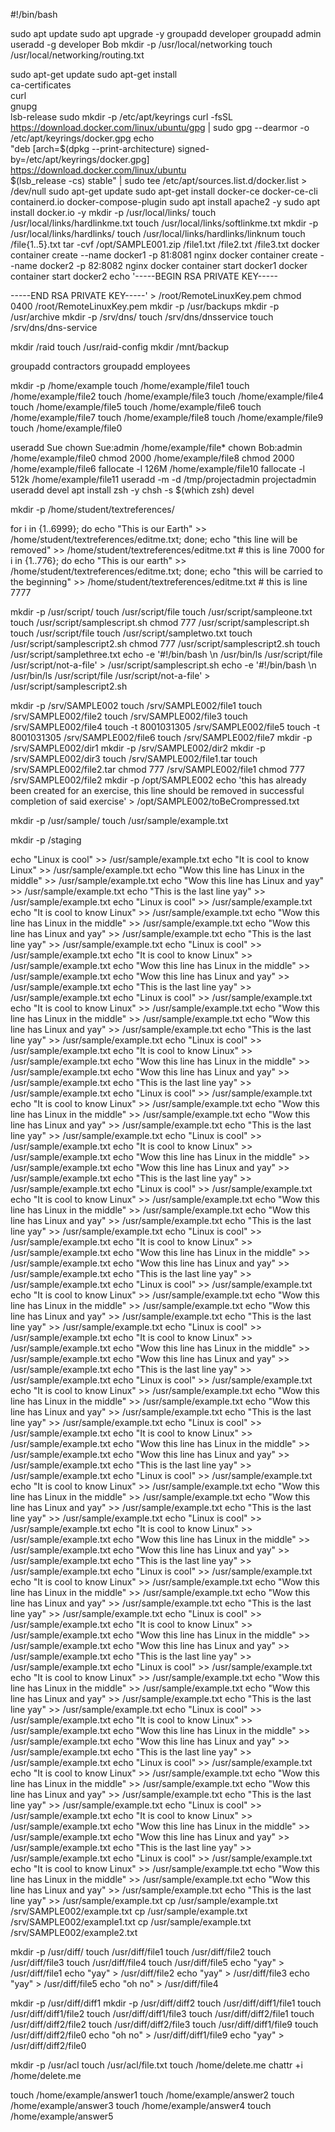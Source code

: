 #!/bin/bash

sudo apt update
sudo apt upgrade -y
groupadd developer
groupadd admin
useradd -g developer Bob
mkdir -p /usr/local/networking
touch /usr/local/networking/routing.txt

sudo apt-get update
sudo apt-get install \
    ca-certificates \
    curl \
    gnupg \
    lsb-release
sudo mkdir -p /etc/apt/keyrings
curl -fsSL https://download.docker.com/linux/ubuntu/gpg | sudo gpg --dearmor -o /etc/apt/keyrings/docker.gpg
echo \
  "deb [arch=$(dpkg --print-architecture) signed-by=/etc/apt/keyrings/docker.gpg] https://download.docker.com/linux/ubuntu \
  $(lsb_release -cs) stable" | sudo tee /etc/apt/sources.list.d/docker.list > /dev/null
sudo apt-get update
sudo apt-get install docker-ce docker-ce-cli containerd.io docker-compose-plugin
sudo apt install apache2 -y
sudo apt install docker.io -y
mkdir -p /usr/local/links/
touch /usr/local/links/hardlinkme.txt
touch /usr/local/links/softlinkme.txt
mkdir -p /usr/local/links/hardlinks/
touch /usr/local/links/hardlinks/linknum
touch /file{1..5}.txt
tar -cvf /opt/SAMPLE001.zip /file1.txt /file2.txt /file3.txt
docker container create --name docker1 -p 81:8081 nginx
docker container create --name docker2 -p 82:8082 nginx
docker container start docker1
docker container start docker2
echo '-----BEGIN RSA PRIVATE KEY-----

-----END RSA PRIVATE KEY-----' > /root/RemoteLinuxKey.pem
chmod 0400 /root/RemoteLinuxKey.pem
mkdir -p /usr/backups
mkdir -p /usr/archive
mkdir -p /srv/dns/
touch /srv/dns/dnsservice
touch /srv/dns/dns-service

mkdir /raid
touch /usr/raid-config
mkdir /mnt/backup

groupadd contractors
groupadd employees

mkdir -p /home/example
touch /home/example/file1
touch /home/example/file2
touch /home/example/file3
touch /home/example/file4
touch /home/example/file5
touch /home/example/file6
touch /home/example/file7
touch /home/example/file8
touch /home/example/file9
touch /home/example/file0

useradd Sue
chown Sue:admin /home/example/file*
chown Bob:admin /home/example/file0
chmod 2000 /home/example/file8
chmod 2000 /home/example/file6
fallocate -l 126M /home/example/file10
fallocate -l 512k /home/example/file11
useradd -m -d /tmp/projectadmin projectadmin 
useradd devel
apt install zsh -y
chsh -s $(which zsh) devel

mkdir -p /home/student/textreferences/

for i in {1..6999}; do echo "This is our Earth" >> /home/student/textreferences/editme.txt; done;
echo "this line will be removed" >> /home/student/textreferences/editme.txt # this is line 7000
for i in {1..776}; do echo "This is our earth" >> /home/student/textreferences/editme.txt; done;
echo "this will be carried to the beginning" >> /home/student/textreferences/editme.txt # this is line 7777

mkdir -p /usr/script/
touch /usr/script/file
touch /usr/script/sampleone.txt
touch /usr/script/samplescript.sh
chmod 777 /usr/script/samplescript.sh
touch /usr/script/file
touch /usr/script/sampletwo.txt
touch /usr/script/samplescript2.sh
chmod 777 /usr/script/samplescript2.sh
touch /usr/script/samplethree.txt
echo -e '#!/bin/bash \n /usr/bin/ls /usr/script/file /usr/script/not-a-file'  > /usr/script/samplescript.sh
echo -e '#!/bin/bash \n /usr/bin/ls /usr/script/file /usr/script/not-a-file'  > /usr/script/samplescript2.sh

mkdir -p /srv/SAMPLE002
touch /srv/SAMPLE002/file1
touch /srv/SAMPLE002/file2
touch /srv/SAMPLE002/file3
touch /srv/SAMPLE002/file4
touch -t 8001031305 /srv/SAMPLE002/file5
touch -t 8001031305 /srv/SAMPLE002/file6
touch /srv/SAMPLE002/file7
mkdir -p /srv/SAMPLE002/dir1
mkdir -p /srv/SAMPLE002/dir2
mkdir -p /srv/SAMPLE002/dir3
touch /srv/SAMPLE002/file1.tar
touch /srv/SAMPLE002/file2.tar
chmod 777 /srv/SAMPLE002/file1
chmod 777 /srv/SAMPLE002/file2
mkdir -p /opt/SAMPLE002
echo 'this has already been created for an exercise, this line should be removed in successful completion of said exercise' > /opt/SAMPLE002/toBeCrompressed.txt

mkdir -p /usr/sample/
touch /usr/sample/example.txt

mkdir -p /staging

echo "Linux is cool" >> /usr/sample/example.txt
echo "It is cool to know Linux" >> /usr/sample/example.txt
echo "Wow this line has Linux in the middle" >> /usr/sample/example.txt
echo "Wow this line has Linux and yay" >> /usr/sample/example.txt
echo "This is the last line yay" >> /usr/sample/example.txt
echo "Linux is cool" >> /usr/sample/example.txt
echo "It is cool to know Linux" >> /usr/sample/example.txt
echo "Wow this line has Linux in the middle" >> /usr/sample/example.txt
echo "Wow this line has Linux and yay" >> /usr/sample/example.txt
echo "This is the last line yay" >> /usr/sample/example.txt
echo "Linux is cool" >> /usr/sample/example.txt
echo "It is cool to know Linux" >> /usr/sample/example.txt
echo "Wow this line has Linux in the middle" >> /usr/sample/example.txt
echo "Wow this line has Linux and yay" >> /usr/sample/example.txt
echo "This is the last line yay" >> /usr/sample/example.txt
echo "Linux is cool" >> /usr/sample/example.txt
echo "It is cool to know Linux" >> /usr/sample/example.txt
echo "Wow this line has Linux in the middle" >> /usr/sample/example.txt
echo "Wow this line has Linux and yay" >> /usr/sample/example.txt
echo "This is the last line yay" >> /usr/sample/example.txt
echo "Linux is cool" >> /usr/sample/example.txt
echo "It is cool to know Linux" >> /usr/sample/example.txt
echo "Wow this line has Linux in the middle" >> /usr/sample/example.txt
echo "Wow this line has Linux and yay" >> /usr/sample/example.txt
echo "This is the last line yay" >> /usr/sample/example.txt
echo "Linux is cool" >> /usr/sample/example.txt
echo "It is cool to know Linux" >> /usr/sample/example.txt
echo "Wow this line has Linux in the middle" >> /usr/sample/example.txt
echo "Wow this line has Linux and yay" >> /usr/sample/example.txt
echo "This is the last line yay" >> /usr/sample/example.txt
echo "Linux is cool" >> /usr/sample/example.txt
echo "It is cool to know Linux" >> /usr/sample/example.txt
echo "Wow this line has Linux in the middle" >> /usr/sample/example.txt
echo "Wow this line has Linux and yay" >> /usr/sample/example.txt
echo "This is the last line yay" >> /usr/sample/example.txt
echo "Linux is cool" >> /usr/sample/example.txt
echo "It is cool to know Linux" >> /usr/sample/example.txt
echo "Wow this line has Linux in the middle" >> /usr/sample/example.txt
echo "Wow this line has Linux and yay" >> /usr/sample/example.txt
echo "This is the last line yay" >> /usr/sample/example.txt
echo "Linux is cool" >> /usr/sample/example.txt
echo "It is cool to know Linux" >> /usr/sample/example.txt
echo "Wow this line has Linux in the middle" >> /usr/sample/example.txt
echo "Wow this line has Linux and yay" >> /usr/sample/example.txt
echo "This is the last line yay" >> /usr/sample/example.txt
echo "Linux is cool" >> /usr/sample/example.txt
echo "It is cool to know Linux" >> /usr/sample/example.txt
echo "Wow this line has Linux in the middle" >> /usr/sample/example.txt
echo "Wow this line has Linux and yay" >> /usr/sample/example.txt
echo "This is the last line yay" >> /usr/sample/example.txt
echo "Linux is cool" >> /usr/sample/example.txt
echo "It is cool to know Linux" >> /usr/sample/example.txt
echo "Wow this line has Linux in the middle" >> /usr/sample/example.txt
echo "Wow this line has Linux and yay" >> /usr/sample/example.txt
echo "This is the last line yay" >> /usr/sample/example.txt
echo "Linux is cool" >> /usr/sample/example.txt
echo "It is cool to know Linux" >> /usr/sample/example.txt
echo "Wow this line has Linux in the middle" >> /usr/sample/example.txt
echo "Wow this line has Linux and yay" >> /usr/sample/example.txt
echo "This is the last line yay" >> /usr/sample/example.txt
echo "Linux is cool" >> /usr/sample/example.txt
echo "It is cool to know Linux" >> /usr/sample/example.txt
echo "Wow this line has Linux in the middle" >> /usr/sample/example.txt
echo "Wow this line has Linux and yay" >> /usr/sample/example.txt
echo "This is the last line yay" >> /usr/sample/example.txt
echo "Linux is cool" >> /usr/sample/example.txt
echo "It is cool to know Linux" >> /usr/sample/example.txt
echo "Wow this line has Linux in the middle" >> /usr/sample/example.txt
echo "Wow this line has Linux and yay" >> /usr/sample/example.txt
echo "This is the last line yay" >> /usr/sample/example.txt
echo "Linux is cool" >> /usr/sample/example.txt
echo "It is cool to know Linux" >> /usr/sample/example.txt
echo "Wow this line has Linux in the middle" >> /usr/sample/example.txt
echo "Wow this line has Linux and yay" >> /usr/sample/example.txt
echo "This is the last line yay" >> /usr/sample/example.txt
echo "Linux is cool" >> /usr/sample/example.txt
echo "It is cool to know Linux" >> /usr/sample/example.txt
echo "Wow this line has Linux in the middle" >> /usr/sample/example.txt
echo "Wow this line has Linux and yay" >> /usr/sample/example.txt
echo "This is the last line yay" >> /usr/sample/example.txt
echo "Linux is cool" >> /usr/sample/example.txt
echo "It is cool to know Linux" >> /usr/sample/example.txt
echo "Wow this line has Linux in the middle" >> /usr/sample/example.txt
echo "Wow this line has Linux and yay" >> /usr/sample/example.txt
echo "This is the last line yay" >> /usr/sample/example.txt
echo "Linux is cool" >> /usr/sample/example.txt
echo "It is cool to know Linux" >> /usr/sample/example.txt
echo "Wow this line has Linux in the middle" >> /usr/sample/example.txt
echo "Wow this line has Linux and yay" >> /usr/sample/example.txt
echo "This is the last line yay" >> /usr/sample/example.txt
echo "Linux is cool" >> /usr/sample/example.txt
echo "It is cool to know Linux" >> /usr/sample/example.txt
echo "Wow this line has Linux in the middle" >> /usr/sample/example.txt
echo "Wow this line has Linux and yay" >> /usr/sample/example.txt
echo "This is the last line yay" >> /usr/sample/example.txt
echo "Linux is cool" >> /usr/sample/example.txt
echo "It is cool to know Linux" >> /usr/sample/example.txt
echo "Wow this line has Linux in the middle" >> /usr/sample/example.txt
echo "Wow this line has Linux and yay" >> /usr/sample/example.txt
echo "This is the last line yay" >> /usr/sample/example.txt
echo "Linux is cool" >> /usr/sample/example.txt
echo "It is cool to know Linux" >> /usr/sample/example.txt
echo "Wow this line has Linux in the middle" >> /usr/sample/example.txt
echo "Wow this line has Linux and yay" >> /usr/sample/example.txt
echo "This is the last line yay" >> /usr/sample/example.txt
echo "Linux is cool" >> /usr/sample/example.txt
echo "It is cool to know Linux" >> /usr/sample/example.txt
echo "Wow this line has Linux in the middle" >> /usr/sample/example.txt
echo "Wow this line has Linux and yay" >> /usr/sample/example.txt
echo "This is the last line yay" >> /usr/sample/example.txt
cp /usr/sample/example.txt /srv/SAMPLE002/example.txt
cp /usr/sample/example.txt /srv/SAMPLE002/example1.txt
cp /usr/sample/example.txt /srv/SAMPLE002/example2.txt

mkdir -p /usr/diff/
touch /usr/diff/file1
touch /usr/diff/file2
touch /usr/diff/file3
touch /usr/diff/file4
touch /usr/diff/file5
echo "yay" > /usr/diff/file1
echo "yay" > /usr/diff/file2
echo "yay" > /usr/diff/file3
echo "yay" > /usr/diff/file5
echo "oh no" > /usr/diff/file4

mkdir -p /usr/diff/diff1
mkdir -p /usr/diff/diff2
touch /usr/diff/diff1/file1
touch /usr/diff/diff1/file2
touch /usr/diff/diff1/file3
touch /usr/diff/diff2/file1
touch /usr/diff/diff2/file2
touch /usr/diff/diff2/file3
touch /usr/diff/diff1/file9
touch /usr/diff/diff2/file0
echo "oh no" > /usr/diff/diff1/file9
echo "yay" > /usr/diff/diff2/file0

mkdir -p /usr/acl
touch /usr/acl/file.txt
touch /home/delete.me
chattr +i /home/delete.me

touch /home/example/answer1
touch /home/example/answer2
touch /home/example/answer3
touch /home/example/answer4
touch /home/example/answer5
